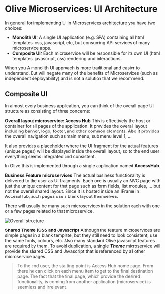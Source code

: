 
# Olive Microservices: UI Architecture
In general for implementing UI in Microservices architecture you have two choices:
- **Monolith UI:** A single UI application (e.g. SPA) containing all html templates, css, javascript, etc, but consuming API services of many microservice apps.
- **Composite UI:** Each microservice will be responsible for its own UI (html templates, javascript, css) rendering and interactions.

When you A monolith UI approach is more traditional and easier to understand. But will negate many of the benefits of Microservices (such as independent deployability) and is not a solution that we recommend. 

## Composite UI
In almost every business application, you can think of the overall page UI structure as consisting of three concerns:

**Overall layout microservice: Access Hub**
This is effectively the host or container for all pages of the application. It provides the overall layout including banner, logo, footer, and other common elements. Also it provides the overall navigation such as main menu, sub menu level 1, ...

It also provides a placeholder where the UI fragment for the actual features (unique pages) will be displayed inside the overall layout, so to the end user everything seems integrated and consistent.

In Olive this is implemented through a single application named **AccessHub**.

**Business Feature microservices**
The actual business functionality is delivered to the user as UI fragments. Each one is usually an MVC page with just the unique content for that page such as form fields, list modules, ... but not the overall shared layout. Since it is hosted inside an IFrame in AccessHub, such pages use a blank layout themselves.

There will usually be many such microservices in the solution each with one or a few pages related to that microservice.

![Overall structure](https://i.imgur.com/EqqTjDy.jpg)

**Shared Theme (CSS and Javascript**
Although the feature microservices are simple pages in a blank template, but they still need to look consistent, use the same fonts, colours, etc. Also many standard Olive javascript features are required by them. To avoid duplication, a single ***Theme*** microservice will provide the shared CSS and Javascript that is referenced by all other microservice pages.

> To the end user, the starting point is Access Hub home page. From there he can click on each menu item to get to the final destination page. The fact that the final page, which provide the desired functionality, is coming from another application (microservice) is seemless and irrelevant.
